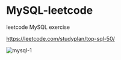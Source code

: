 # MySQL-leetcode
leetcode MySQL exercise

https://leetcode.com/studyplan/top-sql-50/







![mysql-1](https://github.com/Encall27/MySQL-leetcode/assets/84779960/2cdbb01c-0cf7-4137-b89c-88d47ff76861)

